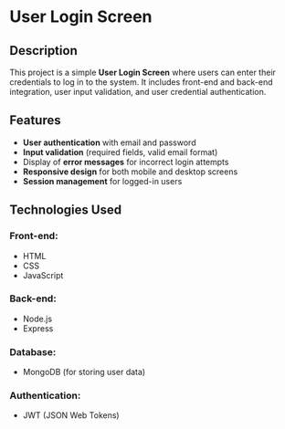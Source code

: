 # User Login Screen

## Description

This project is a simple **User Login Screen** where users can enter their credentials to log in to the system. It includes front-end and back-end integration, user input validation, and user credential authentication.

## Features

- **User authentication** with email and password
- **Input validation** (required fields, valid email format)
- Display of **error messages** for incorrect login attempts
- **Responsive design** for both mobile and desktop screens
- **Session management** for logged-in users

## Technologies Used

### Front-end:
- HTML
- CSS
- JavaScript

### Back-end:
- Node.js
- Express

### Database:
- MongoDB (for storing user data)

### Authentication:
- JWT (JSON Web Tokens)
